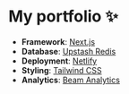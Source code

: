 # My portfolio ✨

- **Framework**: [Next.js](https://nextjs.org/)
- **Database**: [Upstash Redis](https://upstash.com/)
- **Deployment**: [Netlify](https://app.netlify.com/)
- **Styling**: [Tailwind CSS](https://tailwindcss.com)
- **Analytics**: [Beam Analytics](https://beamanalytics.io/)
